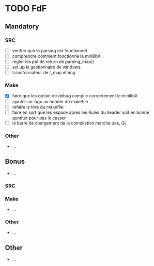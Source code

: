 # TODO FdF

## Mandatory

### SRC
 - [ ] verifier que le parsing est fonctionnel
 - [ ] comprendre comment fonctionne la minilibX
 - [ ] regler les pbl de return de parsing_map()
 - [ ] set up le gestionnaire de windows
 - [ ] transformateur de t_map et img

### Make
 - [X] faire que les option de debug compile correctement le minilibX
 - [ ] ajouter un logo au header du makefile
 - [ ] refaire le titre du makefile
 - [ ] faire en sort que les espace apres les Rules du header soit en bonne quntiter pour pas le casser
 - [ ] la barre de chargement de la compilation marche pas, GL

### Other
 - ...

## Bonus
 - ...

### SRC

### Make
 - ...

### Other
 - ...

## Other
 - ...
